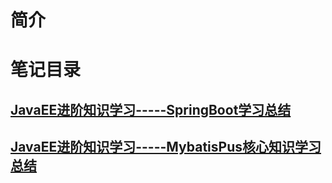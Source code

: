 # 简介



# 笔记目录

## [JavaEE进阶知识学习-----SpringBoot学习总结](https://github.com/luokangyuan/StudyNote2/blob/master/JavaEE%E8%BF%9B%E9%98%B6%E7%9F%A5%E8%AF%86%E5%AD%A6%E4%B9%A0-----SpringBoot%E5%AD%A6%E4%B9%A0%E6%80%BB%E7%BB%93.md)

## [JavaEE进阶知识学习-----MybatisPus核心知识学习总结](https://github.com/luokangyuan/StudyNote2/blob/master/JavaEE%E8%BF%9B%E9%98%B6%E7%9F%A5%E8%AF%86%E5%AD%A6%E4%B9%A0-----MybatisPus%E6%A0%B8%E5%BF%83%E7%9F%A5%E8%AF%86%E5%AD%A6%E4%B9%A0%E6%80%BB%E7%BB%93.md)


